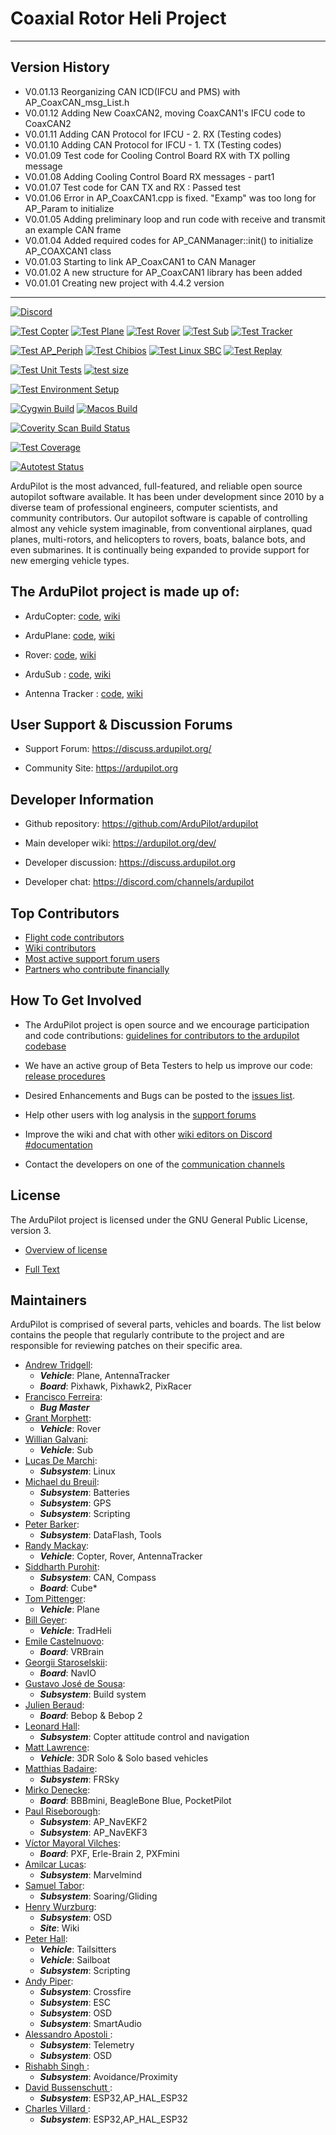 # Coaxial Rotor Heli Project

***

## Version History
- V0.01.13 Reorganizing CAN ICD(IFCU and PMS) with AP_CoaxCAN_msg_List.h
- V0.01.12 Adding New CoaxCAN2, moving CoaxCAN1's IFCU code to CoaxCAN2
- V0.01.11 Adding CAN Protocol for IFCU - 2. RX (Testing codes)
- V0.01.10 Adding CAN Protocol for IFCU - 1. TX (Testing codes)
- V0.01.09 Test code for Cooling Control Board RX with TX polling message
- V0.01.08 Adding Cooling Control Board RX messages - part1
- V0.01.07 Test code for CAN TX and RX : Passed test
- V0.01.06 Error in AP_CoaxCAN1.cpp is fixed. "Examp" was too long for AP_Param to initialize
- V0.01.05 Adding preliminary loop and run code with receive and transmit an example CAN frame
- V0.01.04 Added required codes for AP_CANManager::init() to initialize AP_COAXCAN1 class
- V0.01.03 Starting to link AP_CoaxCAN1 to CAN Manager
- V0.01.02 A new structure for AP_CoaxCAN1 library has been added
- V0.01.01 Creating new project with 4.4.2 version

***
<a href="https://ardupilot.org/discord"><img src="https://img.shields.io/discord/674039678562861068.svg" alt="Discord">

[![Test Copter](https://github.com/ArduPilot/ardupilot/workflows/test%20copter/badge.svg?branch=master)](https://github.com/ArduPilot/ardupilot/actions/workflows/test_sitl_copter.yml) [![Test Plane](https://github.com/ArduPilot/ardupilot/workflows/test%20plane/badge.svg?branch=master)](https://github.com/ArduPilot/ardupilot/actions/workflows/test_sitl_plane.yml) [![Test Rover](https://github.com/ArduPilot/ardupilot/workflows/test%20rover/badge.svg?branch=master)](https://github.com/ArduPilot/ardupilot/actions/workflows/test_sitl_rover.yml) [![Test Sub](https://github.com/ArduPilot/ardupilot/workflows/test%20sub/badge.svg?branch=master)](https://github.com/ArduPilot/ardupilot/actions/workflows/test_sitl_sub.yml) [![Test Tracker](https://github.com/ArduPilot/ardupilot/workflows/test%20tracker/badge.svg?branch=master)](https://github.com/ArduPilot/ardupilot/actions/workflows/test_sitl_tracker.yml)

[![Test AP_Periph](https://github.com/ArduPilot/ardupilot/workflows/test%20ap_periph/badge.svg?branch=master)](https://github.com/ArduPilot/ardupilot/actions/workflows/test_sitl_periph.yml) [![Test Chibios](https://github.com/ArduPilot/ardupilot/workflows/test%20chibios/badge.svg?branch=master)](https://github.com/ArduPilot/ardupilot/actions/workflows/test_chibios.yml) [![Test Linux SBC](https://github.com/ArduPilot/ardupilot/workflows/test%20Linux%20SBC/badge.svg?branch=master)](https://github.com/ArduPilot/ardupilot/actions/workflows/test_linux_sbc.yml) [![Test Replay](https://github.com/ArduPilot/ardupilot/workflows/test%20replay/badge.svg?branch=master)](https://github.com/ArduPilot/ardupilot/actions/workflows/test_replay.yml)

[![Test Unit Tests](https://github.com/ArduPilot/ardupilot/workflows/test%20unit%20tests/badge.svg?branch=master)](https://github.com/ArduPilot/ardupilot/actions/workflows/test_unit_tests.yml) [![test size](https://github.com/ArduPilot/ardupilot/actions/workflows/test_size.yml/badge.svg)](https://github.com/ArduPilot/ardupilot/actions/workflows/test_size.yml)

[![Test Environment Setup](https://github.com/ArduPilot/ardupilot/actions/workflows/test_environment.yml/badge.svg?branch=master)](https://github.com/ArduPilot/ardupilot/actions/workflows/test_environment.yml)

[![Cygwin Build](https://github.com/ArduPilot/ardupilot/actions/workflows/cygwin_build.yml/badge.svg)](https://github.com/ArduPilot/ardupilot/actions/workflows/cygwin_build.yml) [![Macos Build](https://github.com/ArduPilot/ardupilot/actions/workflows/macos_build.yml/badge.svg)](https://github.com/ArduPilot/ardupilot/actions/workflows/macos_build.yml)

[![Coverity Scan Build Status](https://scan.coverity.com/projects/5331/badge.svg)](https://scan.coverity.com/projects/ardupilot-ardupilot)

[![Test Coverage](https://github.com/ArduPilot/ardupilot/actions/workflows/test_coverage.yml/badge.svg?branch=master)](https://github.com/ArduPilot/ardupilot/actions/workflows/test_coverage.yml)

[![Autotest Status](https://autotest.ardupilot.org/autotest-badge.svg)](https://autotest.ardupilot.org/)

ArduPilot is the most advanced, full-featured, and reliable open source autopilot software available.
It has been under development since 2010 by a diverse team of professional engineers, computer scientists, and community contributors.
Our autopilot software is capable of controlling almost any vehicle system imaginable, from conventional airplanes, quad planes, multi-rotors, and helicopters to rovers, boats, balance bots, and even submarines.
It is continually being expanded to provide support for new emerging vehicle types.

## The ArduPilot project is made up of: ##

- ArduCopter: [code](https://github.com/ArduPilot/ardupilot/tree/master/ArduCopter), [wiki](https://ardupilot.org/copter/index.html)

- ArduPlane: [code](https://github.com/ArduPilot/ardupilot/tree/master/ArduPlane), [wiki](https://ardupilot.org/plane/index.html)

- Rover: [code](https://github.com/ArduPilot/ardupilot/tree/master/Rover), [wiki](https://ardupilot.org/rover/index.html)

- ArduSub : [code](https://github.com/ArduPilot/ardupilot/tree/master/ArduSub), [wiki](http://ardusub.com/)

- Antenna Tracker : [code](https://github.com/ArduPilot/ardupilot/tree/master/AntennaTracker), [wiki](https://ardupilot.org/antennatracker/index.html)

## User Support & Discussion Forums ##

- Support Forum: <https://discuss.ardupilot.org/>

- Community Site: <https://ardupilot.org>

## Developer Information ##

- Github repository: <https://github.com/ArduPilot/ardupilot>

- Main developer wiki: <https://ardupilot.org/dev/>

- Developer discussion: <https://discuss.ardupilot.org>

- Developer chat: <https://discord.com/channels/ardupilot>

## Top Contributors ##

- [Flight code contributors](https://github.com/ArduPilot/ardupilot/graphs/contributors)
- [Wiki contributors](https://github.com/ArduPilot/ardupilot_wiki/graphs/contributors)
- [Most active support forum users](https://discuss.ardupilot.org/u?order=post_count&period=quarterly)
- [Partners who contribute financially](https://ardupilot.org/about/Partners)

## How To Get Involved ##

- The ArduPilot project is open source and we encourage participation and code contributions: [guidelines for contributors to the ardupilot codebase](https://ardupilot.org/dev/docs/contributing.html)

- We have an active group of Beta Testers to help us improve our code: [release procedures](https://ardupilot.org/dev/docs/release-procedures.html)

- Desired Enhancements and Bugs can be posted to the [issues list](https://github.com/ArduPilot/ardupilot/issues).

- Help other users with log analysis in the [support forums](https://discuss.ardupilot.org/)

- Improve the wiki and chat with other [wiki editors on Discord #documentation](https://discord.com/channels/ardupilot)

- Contact the developers on one of the [communication channels](https://ardupilot.org/copter/docs/common-contact-us.html)

## License ##

The ArduPilot project is licensed under the GNU General Public
License, version 3.

- [Overview of license](https://dev.ardupilot.com/wiki/license-gplv3)

- [Full Text](https://github.com/ArduPilot/ardupilot/blob/master/COPYING.txt)

## Maintainers ##

ArduPilot is comprised of several parts, vehicles and boards. The list below
contains the people that regularly contribute to the project and are responsible
for reviewing patches on their specific area.

- [Andrew Tridgell](https://github.com/tridge):
  - ***Vehicle***: Plane, AntennaTracker
  - ***Board***: Pixhawk, Pixhawk2, PixRacer
- [Francisco Ferreira](https://github.com/oxinarf):
  - ***Bug Master***
- [Grant Morphett](https://github.com/gmorph):
  - ***Vehicle***: Rover
- [Willian Galvani](https://github.com/williangalvani):
  - ***Vehicle***: Sub
- [Lucas De Marchi](https://github.com/lucasdemarchi):
  - ***Subsystem***: Linux
- [Michael du Breuil](https://github.com/WickedShell):
  - ***Subsystem***: Batteries
  - ***Subsystem***: GPS
  - ***Subsystem***: Scripting
- [Peter Barker](https://github.com/peterbarker):
  - ***Subsystem***: DataFlash, Tools
- [Randy Mackay](https://github.com/rmackay9):
  - ***Vehicle***: Copter, Rover, AntennaTracker
- [Siddharth Purohit](https://github.com/bugobliterator):
  - ***Subsystem***: CAN, Compass
  - ***Board***: Cube*
- [Tom Pittenger](https://github.com/magicrub):
  - ***Vehicle***: Plane
- [Bill Geyer](https://github.com/bnsgeyer):
  - ***Vehicle***: TradHeli
- [Emile Castelnuovo](https://github.com/emilecastelnuovo):
  - ***Board***: VRBrain
- [Georgii Staroselskii](https://github.com/staroselskii):
  - ***Board***: NavIO
- [Gustavo José de Sousa](https://github.com/guludo):
  - ***Subsystem***: Build system
- [Julien Beraud](https://github.com/jberaud):
  - ***Board***: Bebop & Bebop 2
- [Leonard Hall](https://github.com/lthall):
  - ***Subsystem***: Copter attitude control and navigation
- [Matt Lawrence](https://github.com/Pedals2Paddles):
  - ***Vehicle***: 3DR Solo & Solo based vehicles
- [Matthias Badaire](https://github.com/badzz):
  - ***Subsystem***: FRSky
- [Mirko Denecke](https://github.com/mirkix):
  - ***Board***: BBBmini, BeagleBone Blue, PocketPilot
- [Paul Riseborough](https://github.com/priseborough):
  - ***Subsystem***: AP_NavEKF2
  - ***Subsystem***: AP_NavEKF3
- [Víctor Mayoral Vilches](https://github.com/vmayoral):
  - ***Board***: PXF, Erle-Brain 2, PXFmini
- [Amilcar Lucas](https://github.com/amilcarlucas):
  - ***Subsystem***: Marvelmind
- [Samuel Tabor](https://github.com/samuelctabor):
  - ***Subsystem***: Soaring/Gliding
- [Henry Wurzburg](https://github.com/Hwurzburg):
  - ***Subsystem***: OSD
  - ***Site***: Wiki
- [Peter Hall](https://github.com/IamPete1):
  - ***Vehicle***: Tailsitters
  - ***Vehicle***: Sailboat
  - ***Subsystem***: Scripting
- [Andy Piper](https://github.com/andyp1per):
  - ***Subsystem***: Crossfire
  - ***Subsystem***: ESC
  - ***Subsystem***: OSD
  - ***Subsystem***: SmartAudio
- [Alessandro Apostoli ](https://github.com/yaapu):
  - ***Subsystem***: Telemetry
  - ***Subsystem***: OSD
- [Rishabh Singh ](https://github.com/rishabsingh3003):
  - ***Subsystem***: Avoidance/Proximity
- [David Bussenschutt ](https://github.com/davidbuzz):
  - ***Subsystem***: ESP32,AP_HAL_ESP32
- [Charles Villard ](https://github.com/Silvanosky):
  - ***Subsystem***: ESP32,AP_HAL_ESP32
